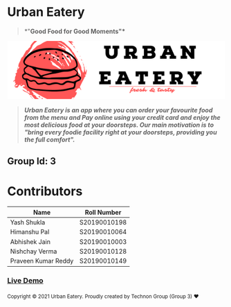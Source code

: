# Urban Eatery

> \*"**Good Food for Good Moments"\***

![Untitled](src/images/ReadmeCanvas.png)

> **_Urban Eatery is an app where you can order your favourite food from the menu and Pay online using your credit card and enjoy the most delicious food at your doorsteps. Our main motivation is to "bring every foodie facility right at your doorsteps, providing you the full comfort"._**

## Group Id: 3

# Contributors

| Name                | Roll Number  |
| ------------------- | ------------ |
| Yash Shukla         | S20190010198 |
| Himanshu Pal        | S20190010064 |
| Abhishek Jain       | S20190010003 |
| Nishchay Verma      | S20190010128 |
| Praveen Kumar Reddy | S20190010149 |

### [Live Demo](https://urban-eatery-4u7wna65c-tourist1256.vercel.app/)

<small className="text-secondary">
    Copyright &copy; 2021 Urban Eatery. Proudly created by Technon Group (Group 3)
    <span role="img">❤️</span>
    <span>
      <a
        className="text-color"
        href="https://github.com/Yash1256/Urban-Eatery"
      ></a>
    </span>
  </small>
